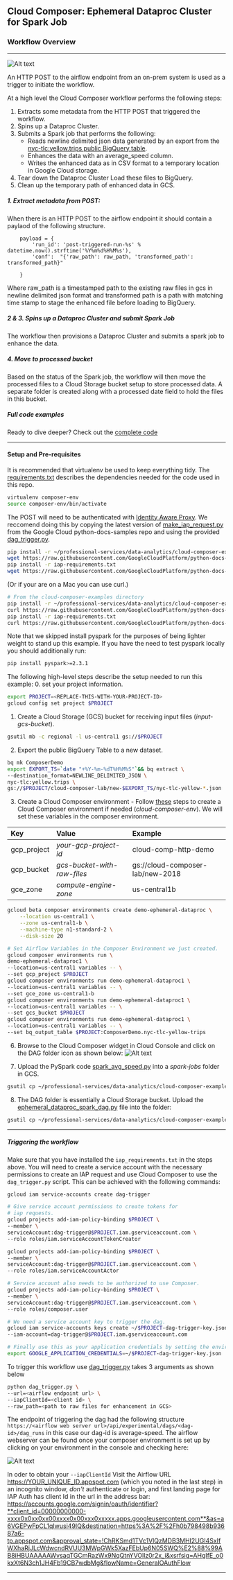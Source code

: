 ## Cloud Composer: Ephemeral Dataproc Cluster for Spark Job
### Workflow Overview 

***


![Alt text](../img/composer-http-post-arch.png "A diagram illustrating the workflow described below.")

An HTTP POST to the airflow endpoint from an on-prem system is used as a trigger to initiate the workflow.

At a high level the Cloud Composer workflow performs the following steps:
1. Extracts some metadata from the HTTP POST that triggered the workflow. 
1. Spins up a Dataproc Cluster. 
1. Submits a Spark job that performs the following:
    * Reads newline delimited json data generated by an export from the [nyc-tlc:yellow.trips public 
     BigQuery table](https://bigquery.cloud.google.com/table/nyc-tlc:yellow.trips?pli=1).  
    * Enhances the data with an average_speed column.
    * Writes the enhanced data as in CSV format to a temporary location in Google Cloud storage.
1. Tear down the Dataproc Cluster Load these files to BigQuery.
1. Clean up the temporary path of enhanced data in GCS.

##### 1. Extract metadata from POST:
When there is an HTTP POST to the airflow endpoint it should contain a paylaod of the following structure.
```
    payload = {
        'run_id': 'post-triggered-run-%s' % datetime.now().strftime('%Y%m%d%H%M%s'),
        'conf':  "{'raw_path': raw_path, 'transformed_path': transformed_path}"
        
    }
```
Where raw_path is a timestamped path to the existing raw files in gcs in newline delimited json format and 
transformed path is a path with matching time stamp to stage the enhanced file before loading to BigQuery.



##### 2 & 3. Spins up a Dataproc Cluster and submit Spark Job

The workflow then provisions a Dataproc Cluster and submits a spark job to enhance the data.

##### 4. Move to processed bucket

Based on the status of the Spark job, the workflow will then move the processed files to a Cloud Storage bucket setup to store processed data. A separate folder is created along with a processed date field to hold the files in this bucket.

##### Full code examples

Ready to dive deeper? Check out the [complete code](ephemeral_dataproc_spark_dag.py)

***

#### Setup and Pre-requisites
It is recommended that virtualenv be used to keep everything tidy. The [requirements.txt](requirements.txt) describes the dependencies needed for the code used in this repo.
```bash
virtualenv composer-env
source composer-env/bin/activate
```
The POST will need to be authenticated with [Identity Aware Proxy](https://cloud.google.com/iap/docs/).
We reccomend doing this by copying the latest version of [make_iap_request.py](https://github.com/GoogleCloudPlatform/python-docs-samples/blob/master/iap/make_iap_request.py) 
from the Google Cloud python-docs-samples repo and using the provided [dag_trigger.py](dag_trigger.py).
```bash
pip install -r ~/professional-services/data-analytics/cloud-composer-examples/requirements.txt
wget https://raw.githubusercontent.com/GoogleCloudPlatform/python-docs-samples/master/iap/requirements.txt -O ~/professional-services/data-analytics/cloud-composer-examples/iap_requirements.txt
pip install -r iap-requirements.txt
wget https://raw.githubusercontent.com/GoogleCloudPlatform/python-docs-samples/master/iap/make_iap_request.py -O ~/professional-services/data-analytics/cloud-composer-examples/cloud_composer_example/composer_http_post_example/make_iap_request.py
```
(Or if your are on a Mac you can use curl.)
```bash
# From the cloud-composer-examples directory
pip install -r ~/professional-services/data-analytics/cloud-composer-examples/requirements.txt
curl https://raw.githubusercontent.com/GoogleCloudPlatform/python-docs-samples/master/iap/requirements.txt >> ~/professional-services/data-analytics/cloud-composer-examples/iap_requirements.txt
pip install -r iap-requirements.txt
curl https://raw.githubusercontent.com/GoogleCloudPlatform/python-docs-samples/master/iap/make_iap_request.py >> ~/professional-services/data-analytics/cloud-composer-examples/cloud_composer_example/composer_http_post_example/make_iap_request.py
```

Note that we skipped install pyspark for the purposes of being lighter weight to stand up this example. If you have the need to test pyspark locally you should additionally run:
```bash
pip install pyspark>=2.3.1
```

The following high-level steps describe the setup needed to run this example:
0. set your project information.
```bash
export PROJECT=<REPLACE-THIS-WITH-YOUR-PROJECT-ID>
gcloud config set project $PROJECT
```
1. Create a Cloud Storage (GCS) bucket for receiving input files (*input-gcs-bucket*).
```bash
gsutil mb -c regional -l us-central1 gs://$PROJECT
```
2. Export the public BigQuery Table to a new dataset.
```bash
bq mk ComposerDemo
export EXPORT_TS=`date "+%Y-%m-%dT%H%M%S"`&& bq extract \
--destination_format=NEWLINE_DELIMITED_JSON \
nyc-tlc:yellow.trips \
gs://$PROJECT/cloud-composer-lab/new-$EXPORT_TS/nyc-tlc-yellow-*.json
```
3. Create a Cloud Composer environment - Follow [these](https://cloud.google.com/composer/docs/quickstart) steps to create a Cloud Composer environment if needed (*cloud-composer-env*).
We will set these variables in the composer environment.

| Key                   | Value                                           |Example                                   |
| :--------------------- |:---------------------------------------------- |:---------------------------              |
| gcp_project           | *your-gcp-project-id*                           |cloud-comp-http-demo                        |
| gcp_bucket            | *gcs-bucket-with-raw-files*                     |gs://cloud-composer-lab/new-2018          |
| gce_zone              | *compute-engine-zone*                           |us-central1b                              |

```bash
gcloud beta composer environments create demo-ephemeral-dataproc \
    --location us-central1 \
    --zone us-central1-b \
    --machine-type n1-standard-2 \
    --disk-size 20 

# Set Airflow Variables in the Composer Environment we just created.
gcloud composer environments run \
demo-ephemeral-dataproc1 \
--location=us-central1 variables -- \
--set gcp_project $PROJECT
gcloud composer environments run demo-ephemeral-dataproc1 \
--location=us-central1 variables -- \
--set gce_zone us-central1-b
gcloud composer environments run demo-ephemeral-dataproc1 \
--location=us-central1 variables -- \
--set gcs_bucket $PROJECT
gcloud composer environments run demo-ephemeral-dataproc1 \
--location=us-central1 variables -- \
--set bq_output_table $PROJECT:ComposerDemo.nyc-tlc-yellow-trips
```

6. Browse to the Cloud Composer widget in Cloud Console and click on the DAG folder icon as shown below:
![Alt text](../img/dag-folder-example.png "Screen shot showing where to find the DAG folder in the console.")

7. Upload the PySpark code [spark_avg_speed.py](composer_http_examples/spark_avg_speed.py) into a *spark-jobs* folder in GCS.
```bash
gsutil cp ~/professional-services/data-analytics/cloud-composer-example/cloud_composer_example/spark_avg_speed.py gs://$PROJECT/spark-jobs/
``` 

8. The DAG folder is essentially a Cloud Storage bucket. Upload the [ephemeral_dataproc_spark_dag.py](composer_http_examples/ephemeral_dataproc_spark_dag.py) file into the folder:

```bash
gsutil cp ~/professional-services/data-analytics/cloud-composer-example/cloud_composer_example/ephemeral_dataproc_spark_dag.py gs://<dag-folder>/dags
```
***

##### Triggering the workflow

Make sure that you have installed the `iap_requirements.txt` in the steps above.
You will need to create a service account with the necessary permissions to create an IAP request and use Cloud Composer to use the `dag_trigger.py` script. This can be achieved with the following commands:
```bash
gcloud iam service-accounts create dag-trigger

# Give service account permissions to create tokens for 
# iap requests.
gcloud projects add-iam-policy-binding $PROJECT \
--member \
serviceAccount:dag-trigger@$PROJECT.iam.gserviceaccount.com \
--role roles/iam.serviceAccountTokenCreator

gcloud projects add-iam-policy-binding $PROJECT \
--member \
serviceAccount:dag-trigger@$PROJECT.iam.gserviceaccount.com \
--role roles/iam.serviceAccountActor

# Service account also needs to be authorized to use Composer.
gcloud projects add-iam-policy-binding $PROJECT \
--member \
serviceAccount:dag-trigger@$PROJECT.iam.gserviceaccount.com \
--role roles/composer.user

# We need a service account key to trigger the dag.
gcloud iam service-accounts keys create ~/$PROJECT-dag-trigger-key.json \
--iam-account=dag-trigger@$PROJECT.iam.gserviceaccount.com

# Finally use this as your application credentials by setting the environment variable on the machine you will run `dag_trigger.py`
export GOOGLE_APPLICATION_CREDENTIALS=~/$PROJECT-dag-trigger-key.json
```
To trigger this workflow use [dag_trigger.py](dag_trigger.py) takes 3 arguments as shown below
```bash
python dag_trigger.py \
--url=<airflow endpoint url> \
--iapClientId=<client id> \
--raw_path=<path to raw files for enhancement in GCS>
```
The endpoint of triggering the dag had the following structure `https://<airflow web server url>/api/experimental/dags/<dag-id>/dag_runs` in this case our dag-id is average-speed.
The airflow webserver can be found once your composer environment is set up by clicking on your environment in the console and checking here:

![Alt text](../img/airflow-ui.png "Screen Shot showing how to get the airflow URL")

In oder to obtain your `--iapClientId` 
Visit the Airflow URL https://YOUR_UNIQUE_ID.appspot.com (which you noted in the last step) in an incognito window, *don't* authenticate or login, and first landing page for IAP Auth has client Id in the url in the address bar: 
https://accounts.google.com/signin/oauth/identifier?**client_id=00000000000-xxxx0x0xx0xx00xxxx0x00xxx0xxxxx.apps.googleusercontent.com**&as=a6VGEPwFpCL1qIwusi49IQ&destination=https%3A%2F%2Fh0b798498b93687a6-tp.appspot.com&approval_state=!ChRKSmd1TVc1VlQzMDB3MHI2UGI4SxIfWXhaRjJLcWdwcndRVUU3MWpGWk5XazFEbUp6N05SWQ%E2%88%99AB8iHBUAAAAAWvsaqTGCmRazWx9NqQtnYVOllz0r2x_i&xsrfsig=AHgIfE_o0kxXt6N3ch1JH4Fb19CB7wdbMg&flowName=GeneralOAuthFlow

***
